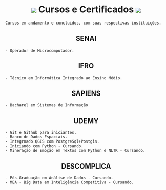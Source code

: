 <h1 align="center"><img align="center" src="https://img.icons8.com/dotty/80/000000/certificate.png"/> 
  Cursos e Certificados <img align="center" src="https://img.icons8.com/dotty/80/000000/certificate.png"/> </h1>

    Cursos em andamento e concluidos, com suas respectivas instituições.


<h2 align="center">SENAI</h2>

    - Operador de Microcomputador.

<h2 align="center">IFRO</h2>

    - Técnico em Informática Integrado ao Ensino Médio.

<h2 align="center">SAPIENS</h2>

    - Bacharel em Sistemas de Informação

<h2 align="center">UDEMY</h2>

    - Git e Github para iniciantes.
    - Banco de Dados Espaciais.
    - Integrnado QGIS com PostgreSql+Postgis.
    - Iniciando com Python - Cursando.
    - Mineração de Emoção em Textos com Python e NLTK - Cursando.
    

<h2 align="center">DESCOMPLICA</h2>

    - Pós-Graduação em Análise de Dados - Cursando.
    - MBA - Big Data em Inteligência Competitiva - Cursando.
